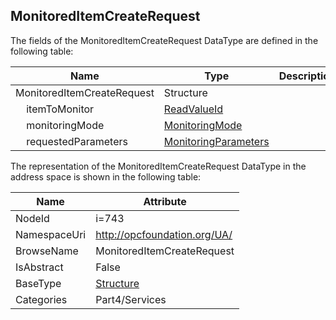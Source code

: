 <!-- datatype -->
## MonitoredItemCreateRequest
  
<!-- end of description -->
The fields of the MonitoredItemCreateRequest DataType are defined in the following table:  

|Name|Type|Description|
|---|---|---|
|MonitoredItemCreateRequest|Structure||
|&nbsp;&nbsp;&nbsp;&nbsp;itemToMonitor|[ReadValueId](../../../Part4/Services/ReadValueId/readme.md)||
|&nbsp;&nbsp;&nbsp;&nbsp;monitoringMode|[MonitoringMode](../../../Part4/Services/MonitoringMode/readme.md)||
|&nbsp;&nbsp;&nbsp;&nbsp;requestedParameters|[MonitoringParameters](../../../Part4/Services/MonitoringParameters/readme.md)||

The representation of the MonitoredItemCreateRequest DataType in the address space is shown in the following table:  

|Name|Attribute|
|---|---|
|NodeId|i=743|
|NamespaceUri|http://opcfoundation.org/UA/|
|BrowseName|MonitoredItemCreateRequest|
|IsAbstract|False|
|BaseType|[Structure](../../../Part3/DataTypes/Structure/readme.md)|
|Categories|Part4/Services|

